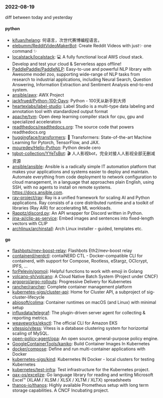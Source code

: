### 2022-08-19
diff between today and yesterday

#### python
* [kifuan/helang](https://github.com/kifuan/helang): 何语言，次世代赛博编程语言。
* [elebumm/RedditVideoMakerBot](https://github.com/elebumm/RedditVideoMakerBot): Create Reddit Videos with just✨ one command ✨
* [localstack/localstack](https://github.com/localstack/localstack): 💻 A fully functional local AWS cloud stack. Develop and test your cloud & Serverless apps offline!
* [PaddlePaddle/PaddleNLP](https://github.com/PaddlePaddle/PaddleNLP): Easy-to-use and powerful NLP library with Awesome model zoo, supporting wide-range of NLP tasks from research to industrial applications, including Neural Search, Question Answering, Information Extraction and Sentiment Analysis end-to-end system.
* [ansible/awx](https://github.com/ansible/awx): AWX Project
* [jackfrued/Python-100-Days](https://github.com/jackfrued/Python-100-Days): Python - 100天从新手到大师
* [heartexlabs/label-studio](https://github.com/heartexlabs/label-studio): Label Studio is a multi-type data labeling and annotation tool with standardized output format
* [apache/tvm](https://github.com/apache/tvm): Open deep learning compiler stack for cpu, gpu and specialized accelerators
* [readthedocs/readthedocs.org](https://github.com/readthedocs/readthedocs.org): The source code that powers readthedocs.org
* [huggingface/transformers](https://github.com/huggingface/transformers): 🤗 Transformers: State-of-the-art Machine Learning for Pytorch, TensorFlow, and JAX.
* [mouredev/Hello-Python](https://github.com/mouredev/Hello-Python): Python desde cero
* [tgbot-collection/YYeTsBot](https://github.com/tgbot-collection/YYeTsBot): 🎬 人人影视bot，完全对接人人影视全部无删减资源
* [ansible/ansible](https://github.com/ansible/ansible): Ansible is a radically simple IT automation platform that makes your applications and systems easier to deploy and maintain. Automate everything from code deployment to network configuration to cloud management, in a language that approaches plain English, using SSH, with no agents to install on remote systems. https://docs.ansible.com.
* [ray-project/ray](https://github.com/ray-project/ray): Ray is a unified framework for scaling AI and Python applications. Ray consists of a core distributed runtime and a toolkit of libraries (Ray AIR) for accelerating ML workloads.
* [Rapptz/discord.py](https://github.com/Rapptz/discord.py): An API wrapper for Discord written in Python.
* [jina-ai/clip-as-service](https://github.com/jina-ai/clip-as-service): Embed images and sentences into fixed-length vectors with CLIP
* [archlinux/archinstall](https://github.com/archlinux/archinstall): Arch Linux installer - guided, templates etc.

#### go
* [flashbots/mev-boost-relay](https://github.com/flashbots/mev-boost-relay): Flashbots Eth2/mev-boost relay
* [containerd/nerdctl](https://github.com/containerd/nerdctl): contaiNERD CTL - Docker-compatible CLI for containerd, with support for Compose, Rootless, eStargz, OCIcrypt, IPFS, ...
* [forPelevin/gomoji](https://github.com/forPelevin/gomoji): Helpful functions to work with emoji in Golang
* [volcano-sh/volcano](https://github.com/volcano-sh/volcano): A Cloud Native Batch System (Project under CNCF)
* [argoproj/argo-rollouts](https://github.com/argoproj/argo-rollouts): Progressive Delivery for Kubernetes
* [rancher/rancher](https://github.com/rancher/rancher): Complete container management platform
* [kubernetes-sigs/cluster-api](https://github.com/kubernetes-sigs/cluster-api): Home for Cluster API, a subproject of sig-cluster-lifecycle
* [abiosoft/colima](https://github.com/abiosoft/colima): Container runtimes on macOS (and Linux) with minimal setup
* [influxdata/telegraf](https://github.com/influxdata/telegraf): The plugin-driven server agent for collecting & reporting metrics.
* [weaveworks/eksctl](https://github.com/weaveworks/eksctl): The official CLI for Amazon EKS
* [vitessio/vitess](https://github.com/vitessio/vitess): Vitess is a database clustering system for horizontal scaling of MySQL.
* [open-policy-agent/opa](https://github.com/open-policy-agent/opa): An open source, general-purpose policy engine.
* [GoogleContainerTools/kaniko](https://github.com/GoogleContainerTools/kaniko): Build Container Images In Kubernetes
* [docker/compose](https://github.com/docker/compose): Define and run multi-container applications with Docker
* [kubernetes-sigs/kind](https://github.com/kubernetes-sigs/kind): Kubernetes IN Docker - local clusters for testing Kubernetes
* [kubernetes/test-infra](https://github.com/kubernetes/test-infra): Test infrastructure for the Kubernetes project.
* [qax-os/excelize](https://github.com/qax-os/excelize): Go language library for reading and writing Microsoft Excel™ (XLAM / XLSM / XLSX / XLTM / XLTX) spreadsheets
* [thanos-io/thanos](https://github.com/thanos-io/thanos): Highly available Prometheus setup with long term storage capabilities. A CNCF Incubating project.

